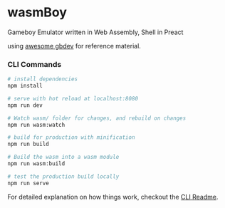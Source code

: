 # wasmBoy
Gameboy Emulator written in Web Assembly, Shell in Preact

using [awesome gbdev](https://github.com/avivace/awesome-gbdev) for reference material.

### CLI Commands

``` bash
# install dependencies
npm install

# serve with hot reload at localhost:8080
npm run dev

# Watch wasm/ folder for changes, and rebuild on changes
npm run wasm:watch

# build for production with minification
npm run build

# Build the wasm into a wasm module
npm run wasm:build

# test the production build locally
npm run serve
```

For detailed explanation on how things work, checkout the [CLI Readme](https://github.com/developit/preact-cli/blob/master/README.md).
